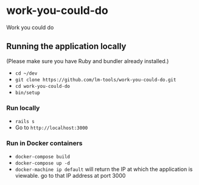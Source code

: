 # work-you-could-do

Work you could do

## Running the application locally

(Please make sure you have Ruby and bundler already installed.)

- `cd ~/dev`
- `git clone https://github.com/lm-tools/work-you-could-do.git`
- `cd work-you-could-do`
- `bin/setup`

### Run locally

- `rails s`
- Go to `http://localhost:3000`

### Run in Docker containers

- `docker-compose build`
- `docker-compose up -d`
- `docker-machine ip default` will return the IP at which the application is viewable. go to that IP address at port 3000
